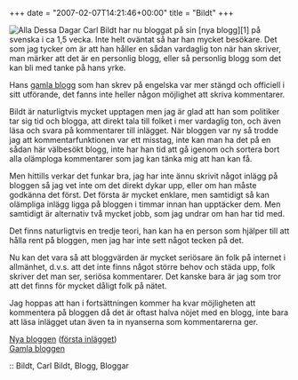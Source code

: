 +++
date = "2007-02-07T14:21:46+00:00"
title = "Bildt"
+++

<img id="image289" src="http://cdn.junkpile.se/2007/02/alladessadagar.png" alt="Alla Dessa Dagar" />  
Carl Bildt har nu bloggat på sin [nya blogg][1] på svenska i ca 1,5 vecka. Inte helt oväntat så har han mycket besökare. Det som jag tycker om är att han håller en sådan vardaglig ton när han skriver, man märker att det är en personlig blogg, eller så personlig blogg som det kan bli med tanke på hans yrke.

Hans [gamla blogg][2] som han skrev på engelska var mer stängd och officiell i sitt utförande, det fanns inte heller någon möjlighet att skriva kommentarer.

Bildt är naturligtvis mycket upptagen men jag är glad att han som politiker tar sig tid och blogga, att direkt tala till folket i mer vardaglig ton, och även läsa och svara på kommentarer till inlägget. När bloggen var ny så trodde jag att kommentarfunktionen var ett misstag, inte kan man ha det på en sådan här välbesökt blogg, inte har han tid att gå igenom och sortera bort alla olämploga kommentarer som jag kan tänka mig att han kan få.

Men hittills verkar det funkar bra, jag har inte ännu skrivit något inlägg på bloggen så jag vet inte om det direkt dykar upp, eller om han måste godkänna det först. Det första är mycket enklare, men samtidigt så kan olämpliga inlägg ligga på bloggen i timmar innan han upptäcker dem. Men samtidigt är alternativ två mycket jobb, som jag undrar om han har tid med.

Det finns naturligtvis en tredje teori, han kan ha en person som hjälper till att hålla rent på bloggen, men jag har inte sett något tecken på det.

Nu kan det vara så att bloggvärden är mycket seriösare än folk på internet i allmänhet, d.v.s. att det inte finns något större behov och städa upp, folk skriver det man ser, seriösa kommentarer. Det kanske bara är jag som tror att det finns för mycket dåligt folk på nätet.

Jag hoppas att han i fortsättningen kommer ha kvar möjligheten att kommentera på bloggen då det är oftast halva nöjet med en blogg, inte bara att läsa inlägget utan även ta in nyanserna som kommentarerna ger.

[Nya bloggen][1] ([första inlägget][3])  
[Gamla bloggen][2]

:: Bildt, Carl Bildt, Blogg, Bloggar

<small></small>

 [1]: http://carlbildt.wordpress.com/
 [2]: http://bildt.blogspot.com/
 [3]: http://carlbildt.wordpress.com/2007/01/28/mahanda-annu-en-blogg/trackback/
